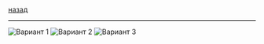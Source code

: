 [назад](../algem.md)
***
![Вариант 1](https://github.com/user-attachments/assets/49a336f9-c117-4f0c-bca5-c3728587bd51)
![Вариант 2](https://github.com/user-attachments/assets/7d7f915a-9d62-4843-a2bc-0b43018ec40c)
![Вариант 3](https://github.com/user-attachments/assets/59b0579a-53a2-4b48-ad91-431b5d801b4a)
